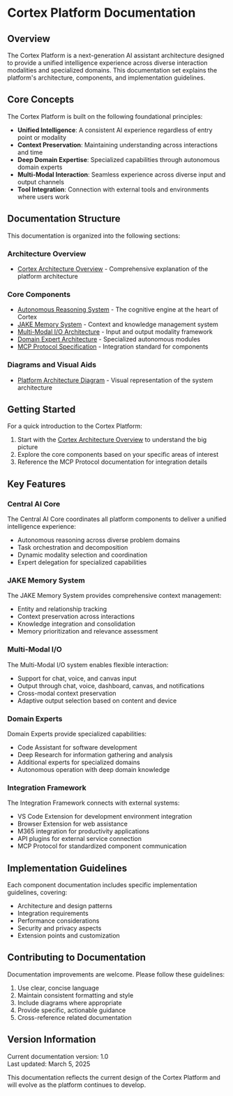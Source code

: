 # Cortex Platform Documentation

## Overview

The Cortex Platform is a next-generation AI assistant architecture designed to provide a unified intelligence experience across diverse interaction modalities and specialized domains. This documentation set explains the platform's architecture, components, and implementation guidelines.

## Core Concepts

The Cortex Platform is built on the following foundational principles:

- **Unified Intelligence**: A consistent AI experience regardless of entry point or modality
- **Context Preservation**: Maintaining understanding across interactions and time
- **Deep Domain Expertise**: Specialized capabilities through autonomous domain experts
- **Multi-Modal Interaction**: Seamless experience across diverse input and output channels
- **Tool Integration**: Connection with external tools and environments where users work

## Documentation Structure

This documentation is organized into the following sections:

### Architecture Overview

- [Cortex Architecture Overview](Cortex_Architecture_Overview.md) - Comprehensive explanation of the platform architecture

### Core Components

- [Autonomous Reasoning System](Autonomous_Reasoning_System.md) - The cognitive engine at the heart of Cortex
- [JAKE Memory System](JAKE_Memory_System.md) - Context and knowledge management system
- [Multi-Modal I/O Architecture](Multimodal_IO_Architecture.md) - Input and output modality framework
- [Domain Expert Architecture](Domain_Expert_Architecture.md) - Specialized autonomous modules
- [MCP Protocol Specification](MCP_Protocol_Specification.md) - Integration standard for components

### Diagrams and Visual Aids

- [Platform Architecture Diagram](images/cortex-vision-diagram.png) - Visual representation of the system architecture

## Getting Started

For a quick introduction to the Cortex Platform:

1. Start with the [Cortex Architecture Overview](Cortex_Architecture_Overview.md) to understand the big picture
2. Explore the core components based on your specific areas of interest
3. Reference the MCP Protocol documentation for integration details

## Key Features

### Central AI Core

The Central AI Core coordinates all platform components to deliver a unified intelligence experience:

- Autonomous reasoning across diverse problem domains
- Task orchestration and decomposition
- Dynamic modality selection and coordination
- Expert delegation for specialized capabilities

### JAKE Memory System

The JAKE Memory System provides comprehensive context management:

- Entity and relationship tracking
- Context preservation across interactions
- Knowledge integration and consolidation
- Memory prioritization and relevance assessment

### Multi-Modal I/O

The Multi-Modal I/O system enables flexible interaction:

- Support for chat, voice, and canvas input
- Output through chat, voice, dashboard, canvas, and notifications
- Cross-modal context preservation
- Adaptive output selection based on content and device

### Domain Experts

Domain Experts provide specialized capabilities:

- Code Assistant for software development
- Deep Research for information gathering and analysis
- Additional experts for specialized domains
- Autonomous operation with deep domain knowledge

### Integration Framework

The Integration Framework connects with external systems:

- VS Code Extension for development environment integration
- Browser Extension for web assistance
- M365 integration for productivity applications
- API plugins for external service connection
- MCP Protocol for standardized component communication

## Implementation Guidelines

Each component documentation includes specific implementation guidelines, covering:

- Architecture and design patterns
- Integration requirements
- Performance considerations
- Security and privacy aspects
- Extension points and customization

## Contributing to Documentation

Documentation improvements are welcome. Please follow these guidelines:

1. Use clear, concise language
2. Maintain consistent formatting and style
3. Include diagrams where appropriate
4. Provide specific, actionable guidance
5. Cross-reference related documentation

## Version Information

Current documentation version: 1.0  
Last updated: March 5, 2025

This documentation reflects the current design of the Cortex Platform and will evolve as the platform continues to develop.
